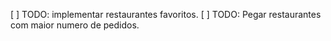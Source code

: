 [ ] TODO: implementar restaurantes favoritos.
[ ] TODO: Pegar restaurantes com maior numero de pedidos.